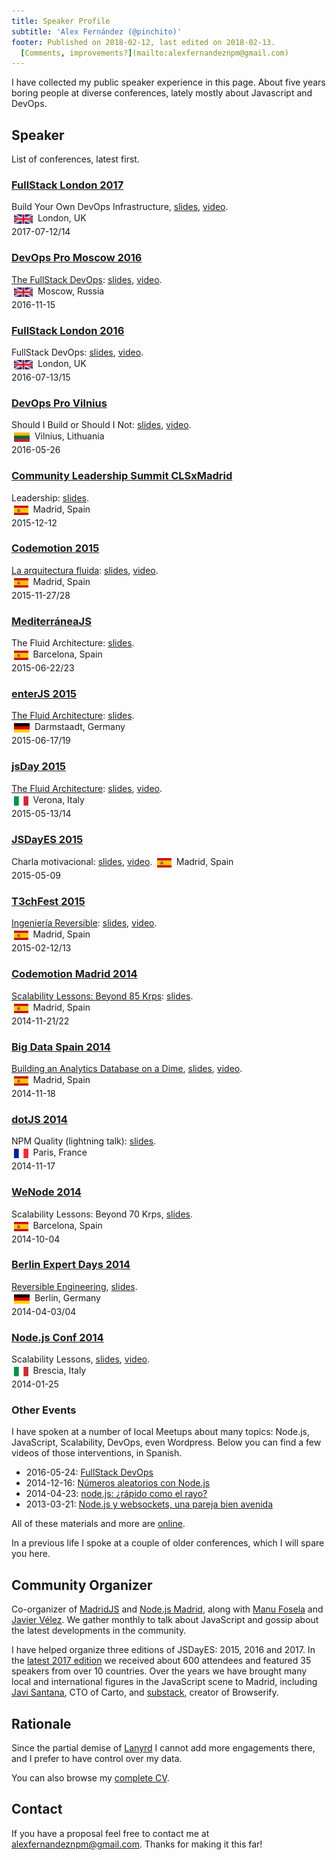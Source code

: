 ```yaml
---
title: Speaker Profile 
subtitle: 'Alex Fernández (@pinchito)'
footer: Published on 2018-02-12, last edited on 2018-02-13.
  [Comments, improvements?](mailto:alexfernandeznpm@gmail.com)
---
```


I have collected my public speaker experience in this page.
About five years boring people at diverse conferences,
lately mostly about Javascript and DevOps.

## Speaker

List of conferences, latest first.

### [FullStack London 2017](https://skillsmatter.com/conferences/8264-fullstack-2017-the-conference-on-javascript-node-and-internet-of-things)

Build Your Own DevOps Infrastructure,
[slides](https://slides.com/alexfernandez/build-your-owndevops-infrastructure-fullstack/),
[video](https://skillsmatter.com/skillscasts/10239-build-your-own-devops-infrastructure).
<br>
<img height="15" src="./pics/uk.svg" alt="UK" style="margin:4px;vertical-align:middle;">
London, UK
<br>
2017-07-12/14

### [DevOps Pro Moscow 2016](http://www.devopspro.ru/2016/)

[The FullStack DevOps](http://www.devopspro.ru/2016/alex-fernandez/):
[slides](https://slides.com/alexfernandez/2016-11-fullstack-devops/),
[video](https://www.youtube.com/watch?v=rofFbzBMchw).
<br>
<img height="15" src="./pics/uk.svg" alt="UK" style="margin:4px;vertical-align:middle;">
Moscow, Russia
<br>
2016-11-15

### [FullStack London 2016](https://skillsmatter.com/conferences/7278-fullstack-2016-the-conference-on-javascript-node-and-internet-of-things)

FullStack DevOps:
[slides](https://slides.com/alexfernandez/2016-07-fullstack-devops/),
[video](https://skillsmatter.com/skillscasts/8156-fullstack-devops).
<br>
<img height="15" src="./pics/uk.svg" alt="UK" style="margin:4px;vertical-align:middle;">
London, UK
<br>
2016-07-13/15

### [DevOps Pro Vilnius](http://devopspro.lt/2016/)

Should I Build or Should I Not:
[slides](https://slides.com/alexfernandez/2016-05-build-or-not/),
[video](http://devopspro.lt/2016/alex-fernandez/).
<br>
<img height="15" src="./pics/lithuania.svg" alt="Lithuania" style="margin:4px;vertical-align:middle;">
Vilnius, Lithuania
<br>
2016-05-26

### [Community Leadership Summit CLSxMadrid](https://clsxspain.es/index.en.html)

Leadership:
[slides](https://slides.com/alexfernandez/leadership-clsxmadrid-2015/).
<br>
<img height="15" src="./pics/spain.svg" alt="Spain" style="margin:4px;vertical-align:middle;">
Madrid, Spain
<br>
2015-12-12

### [Codemotion 2015](https://2015.codemotion.es/)

[La arquitectura fluida](https://2015.codemotion.es/agenda.html#5677904553836544/51104001):
[slides](https://slides.com/alexfernandez/fluid-architecture-codemotion-2015/),
[video](https://www.youtube.com/watch?v=QaX-rTwO7aw).
<br>
<img height="15" src="./pics/spain.svg" alt="Spain" style="margin:4px;vertical-align:middle;">
Madrid, Spain
<br>
2015-11-27/28

### [MediterráneaJS](http://lanyrd.com/2015/mediterraneajs/)

The Fluid Architecture:
[slides](https://slides.com/alexfernandez/fluid-architecture-mediterraneajs-2015/).
<br>
<img height="15" src="./pics/spain.svg" alt="Spain" style="margin:4px;vertical-align:middle;">
Barcelona, Spain
<br>
2015-06-22/23

### [enterJS 2015](https://www.enterjs.de/archive/2015/)

[The Fluid Architecture](https://www.enterjs.de/archive/2015/abstracts.html#fluid-architecture):
[slides](https://slides.com/alexfernandez/fluid-architecture-enterjs-2015/).
<br>
<img height="15" src="./pics/germany.svg" alt="Germany" style="margin:4px;vertical-align:middle;">
Darmstaadt, Germany
<br>
2015-06-17/19

### [jsDay 2015](http://2015.jsday.it/)

[The Fluid Architecture](http://2015.jsday.it/talk/the-fluid-architecture/):
[slides](https://slides.com/alexfernandez/fluid-architecture-jsday-verona/),
[video](https://vimeo.com/136912284).
<br>
<img height="15" src="./pics/italy.svg" alt="Italy" style="margin:4px;vertical-align:middle;">
Verona, Italy
<br>
2015-05-13/14

### [JSDayES 2015](http://lanyrd.com/2015/jsdayes/)

Charla motivacional:
[slides](https://slides.com/alexfernandez/motivational-talk-jsdayes/),
[video](https://www.youtube.com/watch?v=uGtlyDmttq0).
<img height="15" src="./pics/spain.svg" alt="Spain" style="margin:4px;vertical-align:middle;">
Madrid, Spain
<br>
2015-05-09


### [T3chFest 2015](https://t3chfest.uc3m.es/2015/)

[Ingeniería Reversible](https://t3chfest.uc3m.es/2015/programa/ingenieria-reversible-revirtiendo-los-efectos-del-tiempo/):
[slides](https://slides.com/alexfernandez/ingenieria-reversible/),
[video](https://www.youtube.com/watch?v=9E9gwGlmHis).
<br>
<img height="15" src="./pics/spain.svg" alt="Spain" style="margin:4px;vertical-align:middle;">
Madrid, Spain
<br>
2015-02-12/13

### [Codemotion Madrid 2014](http://2014.codemotion.es/en/)

[Scalability Lessons: Beyond 85 Krps](http://2014.codemotion.es/en/agenda.html?recommended=#day1/escalar-con-nodejs-tras-las-50-mil-peticiones-por-segundo):
[slides](https://slides.com/alexfernandez/scalability-lessons-beyond-85krps/).
<br>
<img height="15" src="./pics/spain.svg" alt="Spain" style="margin:4px;vertical-align:middle;">
Madrid, Spain
<br>
2014-11-21/22

### [Big Data Spain 2014](http://www.bigdataspain.org/2014/)

[Building an Analytics Database on a Dime](http://www.bigdataspain.org/2014/conference/analytics-for-ads-servers-by-mediasmart-mobile.html),
[slides](https://slides.com/alexfernandez/analytics-dime/),
[video](https://www.youtube.com/watch?v=F3rzQdCDxgg).
<br>
<img height="15" src="./pics/spain.svg" alt="Spain" style="margin:4px;vertical-align:middle;">
Madrid, Spain
<br>
2014-11-18

### [dotJS 2014](http://2014.dotjs.io/)

NPM Quality (lightning talk):
[slides](https://slides.com/alexfernandez/npm-quality/).
<br>
<img height="15" src="./pics/france.svg" alt="France" style="margin:4px;vertical-align:middle;">
Paris, France
<br>
2014-11-17

### [WeNode 2014](http://lanyrd.com/2014/wenode/)

Scalability Lessons: Beyond 70 Krps,
[slides](https://slides.com/alexfernandez/scalability-lessons-beyond-70krps/).
<br>
<img height="15" src="./pics/spain.svg" alt="Spain" style="margin:4px;vertical-align:middle;">
Barcelona, Spain
<br>
2014-10-04

### [Berlin Expert Days 2014](http://bed-con.org/2014/)

[Reversible Engineering](http://bed-con.org/2014/talks/Reversible-Engineering-Going-Back-in-Time),
[slides](https://slides.com/alexfernandez/reversible-engineering/).
<br>
<img height="15" src="./pics/germany.svg" alt="Germany" style="margin:4px;vertical-align:middle;">
Berlin, Germany
<br>
2014-04-03/04

### [Node.js Conf 2014](http://2014.nodejsconf.it/)

Scalability Lessons,
[slides](https://slides.com/alexfernandez/scalability-lessons/),
[video](https://vimeo.com/121892726).
<br>
<img height="15" src="./pics/italy.svg" alt="Italy" style="margin:4px;vertical-align:middle;">
Brescia, Italy
<br>
2014-01-25

### Other Events

I have spoken at a number of local Meetups about many topics:
Node.js, JavaScript, Scalability, DevOps, even Wordpress.
Below you can find a few videos of those interventions,
in Spanish.

* 2016-05-24: [FullStack DevOps](http://www.todojs.com/fullstack-devops-por-alex-fernandez/)
* 2014-12-16: [Números aleatorios con Node.js](https://www.youtube.com/watch?v=_0m8mqEiLmc)
* 2014-04-23: [node.js: ¿rápido como el rayo?](http://medialab-prado.es/article/nodejs)
* 2013-03-21: [Node.js y websockets, una pareja bien avenida](https://vimeo.com/62771422)

All of these materials and more are
[online](https://slides.com/alexfernandez).

In a previous life I spoke at a couple of older conferences,
which I will spare you here.

## Community Organizer

Co-organizer of
[MadridJS](https://www.meetup.com/es-ES/madridjs/)
and
[Node.js Madrid](https://www.meetup.com/es-ES/Node-js-Madrid/),
along with
[Manu Fosela](https://twitter.com/manufosela)
and
[Javier Vélez](https://twitter.com/javiervelezreye).
We gather monthly to talk about JavaScript and gossip about the latest developments in the community.

I have helped organize three editions of JSDayES:
2015, 2016 and 2017.
In the
[latest 2017 edition](http://2017.jsday.es/)
we received about 600 attendees and featured 35 speakers from over 10 countries.
Over the years we have brought many local and international figures in the JavaScript scene to Madrid,
including
[Javi Santana](http://javisantana.com/), CTO of Carto,
and
[substack](https://github.com/substack), creator of Browserify.

## Rationale

Since the partial demise of
[Lanyrd](http://lanyrd.com/profile/pinchito/)
I cannot add more engagements there,
and I prefer to have control over my data.

You can also browse my [complete CV](./cv.html).

## Contact

If you have a proposal feel free to contact me at
[alexfernandeznpm@gmail.com](mailto:alexfernandeznpm@gmail.com).
Thanks for making it this far!

